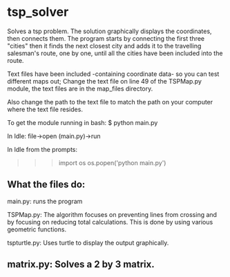 tsp_solver
==========

Solves a tsp problem. The solution graphically displays the coordinates, then connects them. The program starts by connecting the first three "cities" then it finds the next closest city and adds it to the travelling salesman's route, one by one, until all the cities have been included into the route. 

Text files have been included -containing coordinate data- so you can test different maps out; Change the text file on line 49 of the TSPMap.py module, the text files are in the map_files directory.

Also change the path to the text file to match the path on your computer where the text file resides.

To get the module running in bash:
$ python main.py

In Idle:
file->open (main.py)->run

In Idle from the prompts:
>>> import os
>>> os.popen('python main.py')



What the files do:
---------------------------------------------------------------

main.py: runs the program

TSPMap.py: The algorithm focuses on preventing lines from crossing and by focusing on reducing total calculations. This is done by using various geometric functions.
            
tspturtle.py: Uses turtle to display the output graphically.

matrix.py: Solves a 2 by 3 matrix.
---------------------------------------------------------------
